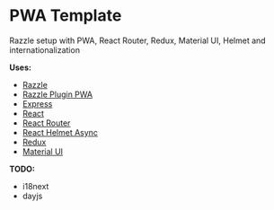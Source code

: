 # PWA Template

Razzle setup with PWA, React Router, Redux, Material UI, Helmet and internationalization

__Uses:__

  * [Razzle](https://github.com/jaredpalmer/razzle)
  * [Razzle Plugin PWA](https://github.com/rhodee/razzle-plugin-pwa)
  * [Express](https://github.com/expressjs/express)
  * [React](https://github.com/facebook/react)
  * [React Router](https://github.com/ReactTraining/react-router)
  * [React Helmet Async](https://github.com/staylor/react-helmet-async)
  * [Redux](https://github.com/reactjs/redux)
  * [Material UI](https://github.com/mui-org/material-ui)

__TODO:__

  * i18next
  * dayjs
